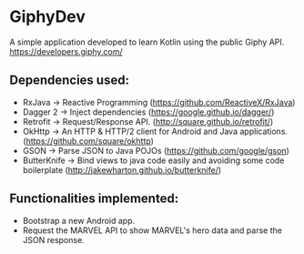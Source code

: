 # GiphyDev

A simple application developed to learn Kotlin using the public Giphy API.
https://developers.giphy.com/

## Dependencies used:

* RxJava -> Reactive Programming (https://github.com/ReactiveX/RxJava)
* Dagger 2 -> Inject dependencies (https://google.github.io/dagger/)
* Retrofit -> Request/Response API. (http://square.github.io/retrofit/)
* OkHttp -> An HTTP & HTTP/2 client for Android and Java applications. (https://github.com/square/okhttp)
* GSON -> Parse JSON to Java POJOs (https://github.com/google/gson)
* ButterKnife -> Bind views to java code easily and avoiding some code boilerplate (http://jakewharton.github.io/butterknife/)

## Functionalities implemented:

* Bootstrap a new Android app.
* Request the MARVEL API to show MARVEL's hero data and parse the JSON response.
